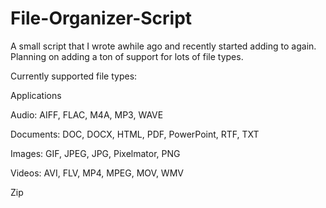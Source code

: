 # File-Organizer-Script
A small script that I wrote awhile ago and recently started adding to again.  Planning on adding a ton of support for lots of file types.

Currently supported file types:

Applications

Audio: AIFF, FLAC, M4A, MP3, WAVE

Documents: DOC, DOCX, HTML, PDF, PowerPoint, RTF, TXT

Images: GIF, JPEG, JPG, Pixelmator, PNG

Videos: AVI, FLV, MP4, MPEG, MOV, WMV

Zip

